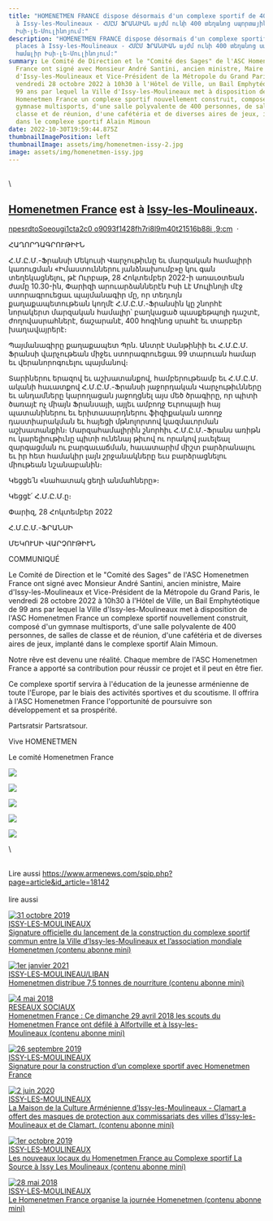```yaml
---
title: "HOMENETMEN FRANCE dispose désormais d'un complexe sportif de 400 places
  à Issy-les-Moulineaux - ՀՄԸՄ ՖՐԱՆՍԻԱՆ այժմ ունի 400 տեղանոց սպորտային համալիր
  Իսի-լե-Մուլինոյում:"
description: "HOMENETMEN FRANCE dispose désormais d'un complexe sportif de 400
  places à Issy-les-Moulineaux - ՀՄԸՄ ՖՐԱՆՍԻԱՆ այժմ ունի 400 տեղանոց սպորտային
  համալիր Իսի-լե-Մուլինոյում:"
summary: Le Comité de Direction et le "Comité des Sages" de l'ASC Homenetmen
  France ont signé avec Monsieur André Santini, ancien ministre, Maire
  d'Issy-les-Moulineaux et Vice-Président de la Métropole du Grand Paris, le
  vendredi 28 octobre 2022 à 10h30 à l'Hôtel de Ville, un Bail Emphytéotique de
  99 ans par lequel la Ville d'Issy-les-Moulineaux met à disposition de l'ASC
  Homenetmen France un complexe sportif nouvellement construit, composé d'un
  gymnase multisports, d'une salle polyvalente de 400 personnes, de salles de
  classe et de réunion, d'une cafétéria et de diverses aires de jeux, implanté
  dans le complexe sportif Alain Mimoun
date: 2022-10-30T19:59:44.875Z
thumbnailImagePosition: left
thumbnailImage: assets/img/homenetmen-issy-2.jpg
image: assets/img/homenetmen-issy.jpg
---
```

\
\
<!--StartFragment-->

## **[Homenetmen France](https://www.facebook.com/homenetmenfr?__cft__[0]=AZX-brMsCk8eyn1j5khHKCKUESVKpQaeJT_ReXM3sUZk40FHc4uM75vJHoNWemvO8i-lmEc3NhQVwgdJo6N-b-6gqOYae5Lg0MUNeWuw7Ym2NLjLYODdzPNzEE6BeKsWPFOB9SZ9YDDQYvbNOerr3yR_80SDW6340I_rHbR8oDUG8Y29O9CE-nAYfwL4CcGeSJk&__tn__=-]C%2CP-R)** est à **[Issy-les-Moulineaux](https://www.facebook.com/Issy-les-Moulineaux-111611992191615/?__cft__[0]=AZX-brMsCk8eyn1j5khHKCKUESVKpQaeJT_ReXM3sUZk40FHc4uM75vJHoNWemvO8i-lmEc3NhQVwgdJo6N-b-6gqOYae5Lg0MUNeWuw7Ym2NLjLYODdzPNzEE6BeKsWPFOB9SZ9YDDQYvbNOerr3yR_80SDW6340I_rHbR8oDUG8Y29O9CE-nAYfwL4CcGeSJk&__tn__=kC%2CP-R)**.

[npesrdtoSoeougi1cta2c0 o9093f1428fh7ri8l9m40t21516b88i ,9:cm](https://www.facebook.com/homenetmenfr#)  · 

ՀԱՂՈՐԴԱԳՐՈՒԹԻՒՆ

Հ․Մ․Ը․Մ․-Ֆրանսի Մեկուսի Վարչութիւնը եւ մարզական համալիրի կառուցման «Իմաստուններու յանձնախումբ»ը կու գան տեղեկացնելու, թէ Ուրբաթ, 28 Հոկտեմբեր 2022-ի առաւօտեան ժամը 10.30-ին, Փարիզի արուարձաններէն Իսի Լէ Մուլինոյի մէջ ստորագրուեցաւ պայմանագիր մը, որ տեղւոյն քաղաքապետութեան կողմէ Հ․Մ․Ը․Մ․-Ֆրանսին կը շնորհէ նորակերտ մարզական համալիր՝ բաղկացած պասքեթպոլի դաշտէ, ժողովասրահներէ, ճաշարանէ, 400 հոգինոց սրահէ եւ տարբեր խաղավայրերէ։

Պայմանագիրը քաղաքապետ Պրն․ Անտրէ [](<>)Սանթինիի եւ Հ.Մ.Ը.Մ. Ֆրանսի վարչութեան միջեւ ստորագրուեցաւ 99 տարուան համար եւ վերանորոգուելու պայմանով։

Տարիներու երազով եւ աշխատանքով, համբերութեամբ եւ Հ․Մ․Ը․Մ․ականի հաւատքով Հ․Մ․Ը․Մ․-Ֆրանսի յաջորդական Վարչութիւնները եւ անդամները կարողացան յաջողցնել այս մեծ ծրագիրը, որ պիտի ծառայէ ոչ միայն Ֆրանսայի, այլեւ ամբողջ Եւրոպայի հայ պատանիներու եւ երիտասարդներու ֆիզիքական առողջ դաստիարակման եւ հայեցի մթնոլորտով կազմաւորման աշխատանքին։ Մարզահամալիրին շնորհիւ Հ.Մ.Ը.Մ.-Ֆրանս առիթն ու կարելիութիւնը պիտի ունենայ թիւով ու որակով յաւելեալ զարգացման ու բարգաւաճման, հաւատարիմ միշտ բարձրանալու եւ իր հետ համակիր լայն շրջանակները եւս բարձրացնելու միութեան նշանաբանին։

Կեցցե՛ն «նահատակ ցեղի անմահները»։

Կեցցէ՛ Հ․Մ․Ը․Մ․ը։

Փարիզ, 28 Հոկտեմբեր 2022

Հ․Մ․Ը․Մ․-ՖՐԱՆՍԻ

ՄԵԿՈՒՍԻ ՎԱՐՉՈՒԹԻՒՆ

COMMUNIQUÉ

Le Comité de Direction et le "Comité des Sages" de l'ASC Homenetmen France ont signé avec Monsieur André Santini, ancien ministre, Maire d'Issy-les-Moulineaux et Vice-Président de la Métropole du Grand Paris, le vendredi 28 octobre 2022 à 10h30 à l'Hôtel de Ville, un Bail Emphytéotique de 99 ans par lequel la Ville d'Issy-les-Moulineaux met à disposition de l'ASC Homenetmen France un complexe sportif nouvellement construit, composé d'un gymnase multisports, d'une salle polyvalente de 400 personnes, de salles de classe et de réunion, d'une cafétéria et de diverses aires de jeux, implanté dans le complexe sportif Alain Mimoun.

Notre rêve est devenu une réalité. Chaque membre de l'ASC Homenetmen France a apporté sa contribution pour réussir ce projet et il peut en être fier.

Ce complexe sportif servira à l'éducation de la jeunesse arménienne de toute l'Europe, par le biais des activités sportives et du scoutisme. Il offrira à l'ASC Homenetmen France l'opportunité de poursuivre son développement et sa prospérité.

Partsratsir Partsratsour.

Vive HOMENETMEN

Le comité Homenetmen France

[![](https://scontent-cdt1-1.xx.fbcdn.net/v/t39.30808-6/312785312_549363883864892_2918153127613686893_n.jpg?stp=dst-jpg_p526x395&_nc_cat=105&ccb=1-7&_nc_sid=730e14&_nc_ohc=mrkTrzUhSfQAX88BlK8&_nc_ht=scontent-cdt1-1.xx&oh=00_AfC4Wrs5uLEcSA1BYmrvvj52Tosop3mCidLBcjCunqR8Sw&oe=63646804)](https://www.facebook.com/photo/?fbid=549363930531554&set=pcb.549364047198209&__cft__[0]=AZX-brMsCk8eyn1j5khHKCKUESVKpQaeJT_ReXM3sUZk40FHc4uM75vJHoNWemvO8i-lmEc3NhQVwgdJo6N-b-6gqOYae5Lg0MUNeWuw7Ym2NLjLYODdzPNzEE6BeKsWPFOB9SZ9YDDQYvbNOerr3yR_80SDW6340I_rHbR8oDUG8Y29O9CE-nAYfwL4CcGeSJk&__tn__=*bH-R)

[![](https://scontent-cdg2-1.xx.fbcdn.net/v/t39.30808-6/311708138_549363887198225_8255748918577693056_n.jpg?stp=dst-jpg_p526x395&_nc_cat=104&ccb=1-7&_nc_sid=730e14&_nc_ohc=QRaRaAfP9xkAX8LT0zl&_nc_ht=scontent-cdg2-1.xx&oh=00_AfBm0oiQmQNoT-mg3qQBs770VYiJA_7sjbXw2MFFyxjxnw&oe=63642EFB)](https://www.facebook.com/photo/?fbid=549363920531555&set=pcb.549364047198209&__cft__[0]=AZX-brMsCk8eyn1j5khHKCKUESVKpQaeJT_ReXM3sUZk40FHc4uM75vJHoNWemvO8i-lmEc3NhQVwgdJo6N-b-6gqOYae5Lg0MUNeWuw7Ym2NLjLYODdzPNzEE6BeKsWPFOB9SZ9YDDQYvbNOerr3yR_80SDW6340I_rHbR8oDUG8Y29O9CE-nAYfwL4CcGeSJk&__tn__=*bH-R)

[![](https://scontent-cdt1-1.xx.fbcdn.net/v/t39.30808-6/311917660_549363877198226_4675185351713568013_n.jpg?stp=dst-jpg_p526x395&_nc_cat=105&ccb=1-7&_nc_sid=730e14&_nc_ohc=-PF0WTYzPccAX8WUI9J&_nc_ht=scontent-cdt1-1.xx&oh=00_AfDb7wXP4m0j22ZEVLx7azisvQdPj2cGEuO80Iy3KWtgZg&oe=6363E1A9)](https://www.facebook.com/photo/?fbid=549363937198220&set=pcb.549364047198209&__cft__[0]=AZX-brMsCk8eyn1j5khHKCKUESVKpQaeJT_ReXM3sUZk40FHc4uM75vJHoNWemvO8i-lmEc3NhQVwgdJo6N-b-6gqOYae5Lg0MUNeWuw7Ym2NLjLYODdzPNzEE6BeKsWPFOB9SZ9YDDQYvbNOerr3yR_80SDW6340I_rHbR8oDUG8Y29O9CE-nAYfwL4CcGeSJk&__tn__=*bH-R)

[![](https://scontent-cdt1-1.xx.fbcdn.net/v/t39.30808-6/312832159_549363880531559_1329594970335252169_n.jpg?stp=dst-jpg_p526x395&_nc_cat=105&ccb=1-7&_nc_sid=730e14&_nc_ohc=uIIdYM3w7p8AX_cOMIP&_nc_ht=scontent-cdt1-1.xx&oh=00_AfCr7QAXhOsO6WpFJ5apY9FcCYsjqnrtw4-3_RPxmJjNgQ&oe=6363E584)](https://www.facebook.com/photo/?fbid=549363940531553&set=pcb.549364047198209&__cft__[0]=AZX-brMsCk8eyn1j5khHKCKUESVKpQaeJT_ReXM3sUZk40FHc4uM75vJHoNWemvO8i-lmEc3NhQVwgdJo6N-b-6gqOYae5Lg0MUNeWuw7Ym2NLjLYODdzPNzEE6BeKsWPFOB9SZ9YDDQYvbNOerr3yR_80SDW6340I_rHbR8oDUG8Y29O9CE-nAYfwL4CcGeSJk&__tn__=*bH-R)

[![](https://scontent-cdt1-1.xx.fbcdn.net/v/t39.30808-6/311619170_549363890531558_8816024643234369489_n.jpg?stp=dst-jpg_p526x395&_nc_cat=109&ccb=1-7&_nc_sid=730e14&_nc_ohc=k8hWD31vWBIAX9MgtlZ&_nc_ht=scontent-cdt1-1.xx&oh=00_AfDGKbUUAylRJtJ-BK9wIU4s9GRFWrle-JYKMUsyIM2P4A&oe=63639971)](https://www.facebook.com/photo/?fbid=549363933864887&set=pcb.549364047198209&__cft__[0]=AZX-brMsCk8eyn1j5khHKCKUESVKpQaeJT_ReXM3sUZk40FHc4uM75vJHoNWemvO8i-lmEc3NhQVwgdJo6N-b-6gqOYae5Lg0MUNeWuw7Ym2NLjLYODdzPNzEE6BeKsWPFOB9SZ9YDDQYvbNOerr3yR_80SDW6340I_rHbR8oDUG8Y29O9CE-nAYfwL4CcGeSJk&__tn__=*bH-R)

[](https://www.facebook.com/photo/?fbid=549363933864887&set=pcb.549364047198209&__cft__[0]=AZX-brMsCk8eyn1j5khHKCKUESVKpQaeJT_ReXM3sUZk40FHc4uM75vJHoNWemvO8i-lmEc3NhQVwgdJo6N-b-6gqOYae5Lg0MUNeWuw7Ym2NLjLYODdzPNzEE6BeKsWPFOB9SZ9YDDQYvbNOerr3yR_80SDW6340I_rHbR8oDUG8Y29O9CE-nAYfwL4CcGeSJk&__tn__=*bH-R)



<!--EndFragment-->\
\
L﻿ire aussi https://www.armenews.com/spip.php?page=article&id_article=18142 \
\
l﻿ire aussi <!--StartFragment-->

[![](https://www.armenews.com/IMG/arton19491.jpg?1572557794 "31 octobre 2019")\
ISSY-LES-MOULINEAUX\
Signature officielle du lancement de la construction du complexe sportif commun entre la Ville d’Issy-les-Moulineaux et l’association mondiale Homenetmen (contenu abonne mini)](https://www.armenews.com/spip.php?page=article&id_article=19491)

[![](https://www.armenews.com/IMG/arton74247.jpg?1609405005 "1er janvier 2021")\
ISSY-LES-MOULINEAU/LIBAN\
Homenetmen distribue 7,5 tonnes de nourriture (contenu abonne mini)](https://www.armenews.com/spip.php?page=article&id_article=74247)

[![](https://www.armenews.com/IMG/arton32709.jpg?1593780086 "4 mai 2018")\
RESEAUX SOCIAUX\
Homenetmen France : Ce dimanche 29 avril 2018 les scouts du Homenetmen France ont défilé à Alfortville et à Issy-les-Moulineaux (contenu abonne mini)](https://www.armenews.com/spip.php?page=article&id_article=32709)

[![](https://www.armenews.com/IMG/arton18142.jpg?1569481432 "26 septembre 2019")\
ISSY-LES-MOULINEAUX\
Signature pour la construction d’un complexe sportif avec Homenetmen France](https://www.armenews.com/spip.php?page=article&id_article=18142)

[![](https://www.armenews.com/IMG/arton26180.jpg?1591127327 "2 juin 2020")\
ISSY-LES-MOULINEAUX\
La Maison de la Culture Arménienne d’Issy-les-Moulineaux - Clamart a offert des masques de protection aux commissariats des villes d’Issy-les-Moulineaux et de Clamart. (contenu abonne mini)](https://www.armenews.com/spip.php?page=article&id_article=26180)



[](https://www.armenews.com/spip.php?page=article&id_article=30244)



[![](https://www.armenews.com/IMG/arton18348.jpg?1569962009 "1er octobre 2019")\
ISSY-LES-MOULINEAUX\
Les nouveaux locaux du Homenetmen France au Complexe sportif La Source à Issy Les Moulineaux (contenu abonne mini)](https://www.armenews.com/spip.php?page=article&id_article=18348)

[![](https://www.armenews.com/IMG/arton31973.jpg?1593777810 "28 mai 2018")\
ISSY-LES-MOULINEAUX\
Le Homenetmen France organise la journée Homenetmen (contenu abonne mini)](https://www.armenews.com/spip.php?page=article&id_article=31973)

<!--EndFragment-->